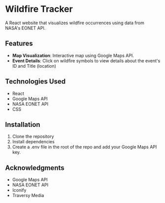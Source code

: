 # Wildfire Tracker

A React website that visualizes wildfire occurrences using data from NASA's EONET API.

## Features

- **Map Visualization**: Interactive map using Google Maps API.
- **Event Details**: Click on wildfire symbols to view details about the event's ID and Title (location)

## Technologies Used
- React
- Google Maps API
- NASA EONET API
- CSS

## Installation
1. Clone the repository
2. Install dependencies
3. Create a .env file in the root of the repo and add your Google Maps API key.

## Acknowledgments
- Google Maps API
- NASA EONET API
- Iconify
- Traversy Media
